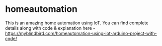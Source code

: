 # homeautomation
This is an amazing home automation using IoT. You can find complete details along with code &amp; explanation here -https://myblindbird.com/homeautomation-using-iot-arduino-project-with-code/
